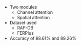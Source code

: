 - Two modules
	- Channel attention
	- Spatial attention
- Dataset used
	- RAF-DB
	- FERPlus
- Accuracy of 88.61% and 89.26%